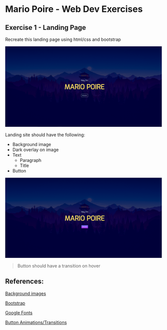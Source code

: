 # Mario Poire - Web Dev Exercises

## Exercise 1 -  Landing Page

Recreate this landing page using html/css and bootstrap

 ![solution](submission/public/img/solution.PNG)

Landing site should have the following:
* Background image
* Dark overlay on image
* Text
    * Paragraph 
    * Title
* Button

 ![solution-hover](submission/public/img/solution-hover.PNG)
 
 > Button should have a transition on hover

## References:

 [Background images](https://www.w3schools.com/html/html_images_background.asp)

 [Bootstrap](https://getbootstrap.com/)

 [Google Fonts](https://fonts.google.com/)

 [Button Animations/Transitions](https://www.w3schools.com/howto/howto_css_animate_buttons.asp)